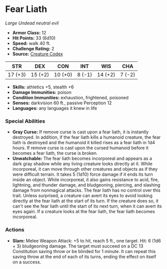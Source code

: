 # Fear Liath

*Large* *Undead* *neutral evil*

- **Armor Class:** 12
- **Hit Points:** 33 (6d10)
- **Speed:** walk 40 ft.
- **Challenge Rating:** 2
- **Source:** [Creature Codex](https://koboldpress.com/kpstore/product/creature-codex-for-5th-edition-dnd/)

| STR | DEX | CON | INT | WIS | CHA |
| --- | --- | --- | --- | --- | --- |
| 17 (+3) | 15 (+2) | 10 (+0) | 8 (-1) | 14 (+2) | 7 (-2) |

- **Skills:** athletics +5, stealth +6
- **Damage Immunities:** poison
- **Condition Immunities:** exhaustion, frightened, poisoned
- **Senses:** darkvision 60 ft., passive Perception 12
- **Languages:** any languages it knew in life
### Special Abilities
- **Gray Curse:** If remove curse is cast upon a fear liath, it is instantly destroyed. In addition, if the fear liath kills a humanoid creature, the fear liath is destroyed and the humanoid it killed rises as a fear liath in 1d4 hours. If remove curse is cast upon the cursed humanoid before it becomes a fear liath, the curse is broken.
- **Unwatchable:** The fear liath becomes incorporeal and appears as a dark gray shadow while any living creature looks directly at it. While incorporeal, it can move through other creatures and objects as if they were difficult terrain. It takes 5 (1d10) force damage if it ends its turn inside an object. While incorporeal, it also gains resistance to acid, fire, lightning, and thunder damage, and bludgeoning, piercing, and slashing damage from nonmagical attacks. The fear liath has no control over this trait.  Unless surprised, a creature can avert its eyes to avoid looking directly at the fear liath at the start of its turn. If the creature does so, it can't see the fear liath until the start of its next turn, when it can avert its eyes again. If a creature looks at the fear liath, the fear liath becomes incorporeal.
### Actions
- **Slam:** Melee Weapon Attack: +5 to hit, reach 5 ft., one target. Hit: 6 (1d6 + 3) bludgeoning damage. The target must succeed on a DC 13 Constitution saving throw or be blinded for 1 minute. It can repeat this saving throw at the end of each of its turns, ending the effect on itself on a success.
